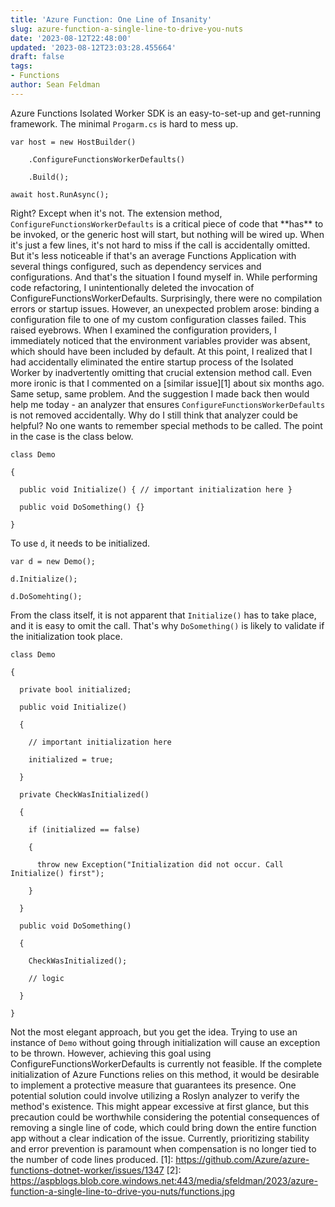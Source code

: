 ```yaml
---
title: 'Azure Function: One Line of Insanity'
slug: azure-function-a-single-line-to-drive-you-nuts
date: '2023-08-12T22:48:00'
updated: '2023-08-12T23:03:28.455664'
draft: false
tags:
- Functions
author: Sean Feldman
---
```


Azure Functions Isolated Worker SDK is an easy-to-set-up and get-running framework.
The minimal `Progarm.cs` is hard to mess up.
```
var host = new HostBuilder()
    .ConfigureFunctionsWorkerDefaults()
    .Build();
await host.RunAsync();
```
Right? Except when it's not. The extension method, `ConfigureFunctionsWorkerDefaults` is a critical piece of code that \*\*has\*\* to be invoked, or the generic host will start, but nothing will be wired up. When it's just a few lines, it's not hard to miss if the call is accidentally omitted. But it's less noticeable if that's an average Functions Application with several things configured, such as dependency services and configurations.
And that's the situation I found myself in. While performing code refactoring, I unintentionally deleted the invocation of ConfigureFunctionsWorkerDefaults. Surprisingly, there were no compilation errors or startup issues. However, an unexpected problem arose: binding a configuration file to one of my custom configuration classes failed. This raised eyebrows. When I examined the configuration providers, I immediately noticed that the environment variables provider was absent, which should have been included by default. At this point, I realized that I had accidentally eliminated the entire startup process of the Isolated Worker by inadvertently omitting that crucial extension method call.
Even more ironic is that I commented on a [similar issue][1] about six months ago. Same setup, same problem. And the suggestion I made back then would help me today - an analyzer that ensures `ConfigureFunctionsWorkerDefaults` is not removed accidentally.
Why do I still think that analyzer could be helpful? No one wants to remember special methods to be called. The point in the case is the class below.
```
class Demo
{
  public void Initialize() { // important initialization here }
  public void DoSomething() {}
}
```
To use `d`, it needs to be initialized.
```
var d = new Demo();
d.Initialize();
d.DoSomehting();
```
From the class itself, it is not apparent that `Initialize()` has to take place, and it is easy to omit the call. That's why `DoSomething()` is likely to validate if the initialization took place.
```
class Demo
{
  private bool initialized;
  public void Initialize()
  {
    // important initialization here 
    initialized = true;
  }
  private CheckWasInitialized()
  {
    if (initialized == false)
    {
      throw new Exception("Initialization did not occur. Call Initialize() first");
    }
  }
  public void DoSomething()
  {
    CheckWasInitialized();
    // logic
  }
}
```
Not the most elegant approach, but you get the idea. Trying to use an instance of `Demo` without going through initialization will cause an exception to be thrown.
However, achieving this goal using ConfigureFunctionsWorkerDefaults is currently not feasible. If the complete initialization of Azure Functions relies on this method, it would be desirable to implement a protective measure that guarantees its presence. One potential solution could involve utilizing a Roslyn analyzer to verify the method's existence. This might appear excessive at first glance, but this precaution could be worthwhile considering the potential consequences of removing a single line of code, which could bring down the entire function app without a clear indication of the issue. Currently, prioritizing stability and error prevention is paramount when compensation is no longer tied to the number of code lines produced.
[1]: https://github.com/Azure/azure-functions-dotnet-worker/issues/1347
[2]: https://aspblogs.blob.core.windows.net:443/media/sfeldman/2023/azure-function-a-single-line-to-drive-you-nuts/functions.jpg

